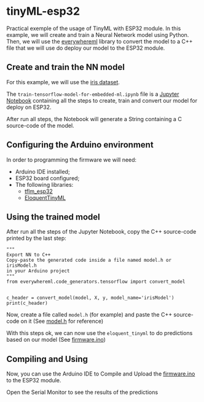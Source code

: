 # tinyML-esp32

Practical exemple of the usage of TinyML with ESP32 module. In this example, we will create and train a Neural Network model using Python. Then, we will use the [everywhereml](https://github.com/eloquentarduino/everywhereml) library to convert the model to a C++ file that we will use do deploy our model to the ESP32 module. 

## Create and train the NN model

For this example, we will use the [iris dataset](https://scikit-learn.org/1.5/auto_examples/datasets/plot_iris_dataset.html). 

The ```train-tensorflow-model-for-embedded-ml.ipynb``` file is a [Jupyter Notebook](https://jupyter.org/) containing all the steps to create, train and convert our model for deploy on ESP32.

After run all steps, the Notebook will generate a String containing a C source-code of the model.

## Configuring the Arduino environment

In order to programming the firmware we will need:

* Arduino IDE installed;
* ESP32 board configured;
* The following libraries:
    * [tflm_esp32](https://www.arduino.cc/reference/en/libraries/tflm_esp32/)
    * [EloquentTinyML](https://github.com/eloquentarduino/EloquentTinyML)

## Using the trained model

After run all the steps of the Jupyter Notebook, copy the C++ source-code printed by the last step:

```
"""
Export NN to C++
Copy-paste the generated code inside a file named model.h or irisModel.h
in your Arduino project
"""
from everywhereml.code_generators.tensorflow import convert_model


c_header = convert_model(model, X, y, model_name='irisModel')
print(c_header)
```
Now, create a file called ```model.h``` (for example) and paste the C++ source-code on it (See [model.h](./firmware/model.h) for reference)

With this steps ok, we can now use the ```eloquent_tinyml``` to do predictions based on our model (See [firmware.ino](./firmware/firmware.ino)) 

## Compiling and Using

Now, you can use the Arduino IDE to Compile and Upload the [firmware.ino](./firmware/firmware.ino) to the ESP32 module. 

Open the Serial Monitor to see the results of the predictions 
